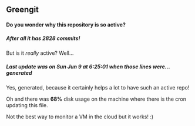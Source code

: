 ## Greengit

#### Do you wonder why this repository is so active?

##### After all it has 2828 commits!

But is it *really* active? Well...

##### Last update was on Sun Jun 9 at 6:25:01 when those lines were... generated

Yes, generated, because it certainly helps a lot to have such an active repo!

Oh and there was **68%** disk usage on the machine
where there is the cron updating this file.

Not the best way to monitor a VM in the cloud but it works! :)
